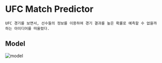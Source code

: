 
# UFC Match Predictor

    UFC 경기를 보면서, 선수들의 정보를 이용하여 경기 결과를 높은 확률로 예측할 수 없을까 하는 아이디어를 떠올렸다.

## Model
![model](https://user-images.githubusercontent.com/71556009/187060585-891722c1-0ffd-452e-9c12-40cafa3babd8.PNG)
